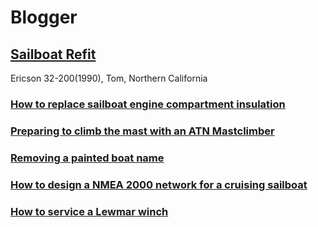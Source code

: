 # Blogger

## [Sailboat Refit](https://sailboatrefit.com/about/)

Ericson 32-200(1990), Tom, Northern California

### [How to replace sailboat engine compartment insulation](https://sailboatrefit.com/how-to-replace-sailboat-engine-compartment-insulation/)

### [Preparing to climb the mast with an ATN Mastclimber](https://sailboatrefit.com/preparing-to-climb-the-mast-with-an-atn-mastclimber/)

### [Removing a painted boat name](https://sailboatrefit.com/removing-a-painted-boat-name/)

### [How to design a NMEA 2000 network for a cruising sailboat](https://sailboatrefit.com/how-to-design-a-nmea-2000-network-for-a-cruising-sailboat/)

### [How to service a Lewmar winch](https://sailboatrefit.com/how-to-service-a-lewmar-winch/)
